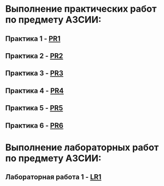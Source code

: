 # Выполнение практических работ по предмету АЗСИИ:
## Практика 1 - [PR1](https://github.com/Evgesha8286/Pankov-AZSII/tree/8ffef88fd3e0b8a04bd499ae51d398c1f423f94f/PR1)
## Практика 2 - [PR2](https://github.com/Evgesha8286/Pankov-AZSII/tree/c2cb951d2cdd5cb2a3a9176d085e453f1d987b21/PR2)
## Практика 3 - [PR3](https://github.com/Evgesha8286/Pankov-AZSII/tree/df8fa82c808f6836cb240a2312fdb99d2cc5ace0/PR3)
## Практика 4 - [PR4](https://github.com/Evgesha8286/Pankov-AZSII/tree/8a5efbcef13cb399da9a98b2ea935d4f2e74f3df/PR4)
## Практика 5 - [PR5](https://github.com/Evgesha8286/Pankov-AZSII/tree/cf8eb8e0d827507f2382fe67444a80d2ba1acb73/PR5)
## Практика 6 - [PR6](https://github.com/Evgesha8286/Pankov-AZSII/tree/fd24f47864dd060f50b96532d8abb01543f794b2/PR6)

# Выполнение лабораторных работ по предмету АЗСИИ:
## Лабораторная работа 1 - [LR1](https://github.com/Evgesha8286/Pankov-AZSII/tree/efb580948d853de6448f745bb76995ad46161a72/LR1)
